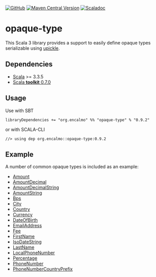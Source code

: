 <a href="https://github.com/encalmo/opaque-type">![GitHub](https://img.shields.io/badge/github-%23121011.svg?style=for-the-badge&logo=github&logoColor=white)</a> <a href="https://central.sonatype.com/artifact/org.encalmo/opaque-type_3" target="_blank">![Maven Central Version](https://img.shields.io/maven-central/v/org.encalmo/opaque-type_3?style=for-the-badge)</a> <a href="https://encalmo.github.io/opaque-type/scaladoc/org/encalmo/models.html" target="_blank"><img alt="Scaladoc" src="https://img.shields.io/badge/docs-scaladoc-red?style=for-the-badge"></a>

# opaque-type

This Scala 3 library provides a support to easily define opaque types serializable using [upickle](https://github.com/com-lihaoyi/upickle).

## Dependencies

   - [Scala](https://www.scala-lang.org) >= 3.3.5
   - [Scala **toolkit** 0.7.0](https://github.com/scala/toolkit)

## Usage

Use with SBT

    libraryDependencies += "org.encalmo" %% "opaque-type" % "0.9.2"

or with SCALA-CLI

    //> using dep org.encalmo::opaque-type:0.9.2

## Example

A number of common opaque types is included as an example:

- [Amount](https://github.com/encalmo/opaque-type/blob/main/Amount.scala)
- [AmountDecimal](https://github.com/encalmo/opaque-type/blob/main/AmountDecimal.scala)
- [AmountDecimalString](https://github.com/encalmo/opaque-type/blob/main/AmountDecimalString.scala)
- [AmountString](https://github.com/encalmo/opaque-type/blob/main/AmountString.scala)
- [Bps](https://github.com/encalmo/opaque-type/blob/main/Bps.scala)
- [City](https://github.com/encalmo/opaque-type/blob/main/City.scala)
- [Country](https://github.com/encalmo/opaque-type/blob/main/Country.scala)
- [Currency](https://github.com/encalmo/opaque-type/blob/main/Currency.scala)
- [DateOfBirth](https://github.com/encalmo/opaque-type/blob/main/DateOfBirth.scala)
- [EmailAddress](https://github.com/encalmo/opaque-type/blob/main/EmailAddress.scala)
- [Fee](https://github.com/encalmo/opaque-type/blob/main/Fee.scala)
- [FirstName](https://github.com/encalmo/opaque-type/blob/main/FirstName.scala)
- [IsoDateString](https://github.com/encalmo/opaque-type/blob/main/IsoDateString.scala)
- [LastName](https://github.com/encalmo/opaque-type/blob/main/LastName.scala)
- [LocalPhoneNumber](https://github.com/encalmo/opaque-type/blob/main/LocalPhoneNumber.scala)
- [Percentage](https://github.com/encalmo/opaque-type/blob/main/Percentage.scala)
- [PhoneNumber](https://github.com/encalmo/opaque-type/blob/main/PhoneNumber.scala)
- [PhoneNumberCountryPrefix](https://github.com/encalmo/opaque-type/blob/main/PhoneNumberCountryPrefix.scala)
